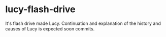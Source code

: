 # lucy-flash-drive
It's flash drive made Lucy.
Continuation and explanation of the history and causes of Lucy is expected soon commits.
